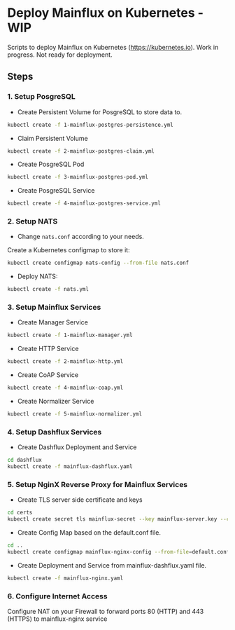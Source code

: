 # Deploy Mainflux on Kubernetes - WIP
Scripts to deploy Mainflux on Kubernetes (https://kubernetes.io). Work in progress. Not ready for deployment.

## Steps

### 1. Setup PosgreSQL

- Create Persistent Volume for PosgreSQL to store data to.

```bash
kubectl create -f 1-mainflux-postgres-persistence.yml
```

- Claim Persistent Volume

```bash
kubectl create -f 2-mainflux-postgres-claim.yml
```

- Create PosgreSQL Pod

```bash
kubectl create -f 3-mainflux-postgres-pod.yml
```

- Create PosgreSQL Service

```bash
kubectl create -f 4-mainflux-postgres-service.yml
```

### 2. Setup NATS

- Change `nats.conf` according to your needs.

Create a Kubernetes configmap to store it:

```bash
kubectl create configmap nats-config --from-file nats.conf
```

- Deploy NATS:

```bash
kubectl create -f nats.yml
```

### 3. Setup Mainflux Services

- Create Manager Service

```bash
kubectl create -f 1-mainflux-manager.yml
```

- Create HTTP Service

```bash
kubectl create -f 2-mainflux-http.yml

```

- Create CoAP Service

```bash
kubectl create -f 4-mainflux-coap.yml
```

- Create Normalizer Service

```bash
kubectl create -f 5-mainflux-normalizer.yml
```

### 4. Setup Dashflux Services

- Create Dashflux Deployment and Service

```bash
cd dashflux
kubectl create -f mainflux-dashflux.yaml
```

### 5. Setup NginX Reverse Proxy for Mainflux Services

- Create TLS server side certificate and keys

```bash
cd certs
kubectl create secret tls mainflux-secret --key mainflux-server.key --cert mainflux-server.crt
```

- Create Config Map based on the default.conf file.

```bash
cd ..
kubectl create configmap mainflux-nginx-config --from-file=default.conf
```

- Create Deployment and Service from mainflux-dashflux.yaml file.

```bash
kubectl create -f mainflux-nginx.yaml
```

### 6. Configure Internet Access

Configure NAT on your Firewall to forward ports 80 (HTTP) and 443 (HTTPS) to mainflux-nginx service
